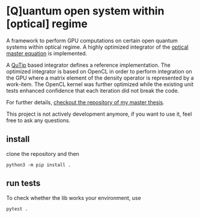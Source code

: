 # [Q]uantum open system within [optical] regime
A framework to perform GPU computations on certain open quantum systems
within optical regime. A highly optimized integrator of the [optical master equation][1] is implemented.

A [QuTip][1] based integrator defines a reference implementation. The optimized integrator is based on OpenCL in order to perform integration on the GPU where a matrix element of the density operator is represented by a work-item. The OpenCL kernel was further optimized while the existing unit tests enhanced confidence that each iteration did not break the code.

For further details, [checkout the repository of my master thesis][3].

This project is not actively development anymore, if you want to use it, feel free to ask any questions.

## install

clone the repository and then

```
python3 -m pip install .
```


## run tests

To check whether the lib works your environment, use

```bash
pytest .
```

[1]: https://en.wikiversity.org/wiki/Open_Quantum_Systems/The_Quantum_Optical_Master_Equation
[2]: http://qutip.org/
[3]: https://github.com/keksnicoh/msc_thesis_dc_qjj
